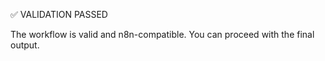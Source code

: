✅ VALIDATION PASSED

The workflow is valid and n8n-compatible. You can proceed with the final output.

